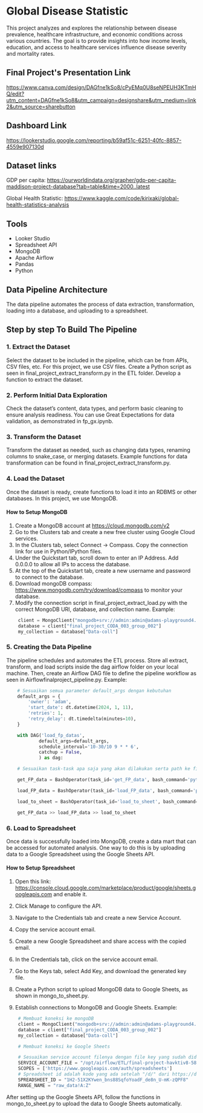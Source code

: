 # Global Disease Statistic

This project analyzes and explores the relationship between disease prevalence, healthcare infrastructure, and economic conditions across various countries. The goal is to provide insights into how income levels, education, and access to healthcare services influence disease severity and mortality rates.

## Final Project's Presentation Link
https://www.canva.com/design/DAGfne1kSo8/cPyEMq0U8seNPEUH3KTmHQ/edit?utm_content=DAGfne1kSo8&utm_campaign=designshare&utm_medium=link2&utm_source=sharebutton

## Dashboard Link
https://lookerstudio.google.com/reporting/b59af51c-6251-40fc-8857-4559e907130d

## Dataset links

GDP per capita: https://ourworldindata.org/grapher/gdp-per-capita-maddison-project-database?tab=table&time=2000..latest

Global Health Statistic: https://www.kaggle.com/code/kirixaki/global-health-statistics-analysis

## Tools

- Looker Studio
- Spreadsheet API
- MongoDB
- Apache Airflow
- Pandas
- Python

## Data Pipeline Architecture

The data pipeline automates the process of data extraction, transformation, loading into a database, and uploading to a spreadsheet.

## Step by step To Build The Pipeline

### 1. Extract the Dataset

Select the dataset to be included in the pipeline, which can be from APIs, CSV files, etc. For this project, we use CSV files.
Create a Python script as seen in final_project_extract_transform.py in the ETL folder. Develop a function to extract the dataset.

### 2. Perform Initial Data Exploration

Check the dataset’s content, data types, and perform basic cleaning to ensure analysis readiness. You can use Great Expectations for data validation, as demonstrated in fp_gx.ipynb.

### 3. Transform the Dataset

Transform the dataset as needed, such as changing data types, renaming columns to snake_case, or merging datasets. 
Example functions for data transformation can be found in final_project_extract_transform.py.

### 4. Load the Dataset

Once the dataset is ready, create functions to load it into an RDBMS or other databases. In this project, we use MongoDB.

#### How to Setup MongoDB

1. Create a MongoDB account at https://cloud.mongodb.com/v2
2. Go to the Clusters tab and create a new free cluster using Google Cloud services.
3. In the Clusters tab, select Connect → Compass. Copy the connection link for use in Python/IPython files.
4. Under the Quickstart tab, scroll down to enter an IP Address. Add 0.0.0.0 to allow all IPs to access the database.
5. At the top of the Quickstart tab, create a new username and password to connect to the database.
6. Download mongoDB compass: https://www.mongodb.com/try/download/compass to monitor your database.
7. Modify the connection script in final_project_extract_load.py with the correct MongoDB URI, database, and collection name. Example:
   ```py
    client = MongoClient("mongodb+srv://admin:admin@adams-playground4.s8xqk.mongodb.net/?serverSelectionTimeoutMS=5000")
    database = client["final_project_CODA_003_group_002"]
    my_collection = database["Data-coll"]
   ```

### 5. Creating the Data Pipeline

The pipeline schedules and automates the ETL process.
Store all extract, transform, and load scripts inside the dag airflow folder on your local machine.
Then, create an Airflow DAG file to define the pipeline workflow as seen in Airflowfinalproject_pipeline.py. Example:
```py
    # Sesuaikan semua parameter default_args dengan kebutuhan
    default_args = {
        'owner': 'adam',
        'start_date': dt.datetime(2024, 1, 11),
        'retries': 1,
        'retry_delay': dt.timedelta(minutes=10),
    }

    with DAG('load_fp_datas',
            default_args=default_args,
            schedule_interval='10-30/10 9 * * 6',
            catchup = False,
            ) as dag:

    # Sesuaikan task-task apa saja yang akan dilakukan serta path ke file yang digunakan

    get_FP_data = BashOperator(task_id='get_FP_data', bash_command='python /opt/airflow/ETL/final_project_extract_transform.py')

    load_FP_data = BashOperator(task_id='load_FP_data', bash_command='python /opt/airflow/ETL/final_project_load.py')

    load_to_sheet = BashOperator(task_id='load_to_sheet', bash_command='python /opt/airflow/ETL/mongo_to_sheet.py')

    get_FP_data >> load_FP_data >> load_to_sheet
```

### 6. Load to Spreadsheet

Once data is successfully loaded into MongoDB, create a data mart that can be accessed for automated analysis.
One way to do this is by uploading data to a Google Spreadsheet using the Google Sheets API.

#### How to Setup Spreadsheet

1. Open this link: https://console.cloud.google.com/marketplace/product/google/sheets.googleapis.com and enable it.
2. Click Manage to configure the API.
3. Navigate to the Credentials tab and create a new Service Account.
4. Copy the service account email.
5. Create a new Google Spreadsheet and share access with the copied email.
6. In the Credentials tab, click on the service account email.
7. Go to the Keys tab, select Add Key, and download the generated key file.
8. Create a Python script to upload MongoDB data to Google Sheets, as shown in mongo_to_sheet.py.
9. Establish connections to MongoDB and Google Sheets. Example:

   ```py
    # Membuat koneksi ke mongoDB
    client = MongoClient("mongodb+srv://admin:admin@adams-playground4.s8xqk.mongodb.net/?serverSelectionTimeoutMS=5000")
    database = client["final_project_CODA_003_group_002"]
    my_collection = database["Data-coll"]

    # Membuat koneksi ke Google Sheets

    # Sesuaikan service account filenya dengan file key yang sudah didownload dan juga spreadsheet_idnya
    SERVICE_ACCOUNT_FILE = "/opt/airflow/ETL/final-project-havktiv8-58b34f290147.json"
    SCOPES = ['https://www.googleapis.com/auth/spreadsheets']
    # Spreadsheet id adalah kode yang ada setelah "/d/" dari https://docs.google.com/spreadsheets/d/1ihkKi3KTsZFcaLXnHiLhEQlMjI-JW5y71s-8ijmon14/
    SPREADSHEET_ID = "1H2-51X2KYwen_bns88SqfoYoadF_de8n_U-mK-zQPF8"
    RANGE_NAME = "raw_data!A:Z"
   ```

After setting up the Google Sheets API, follow the functions in mongo_to_sheet.py to upload the data to Google Sheets automatically.



